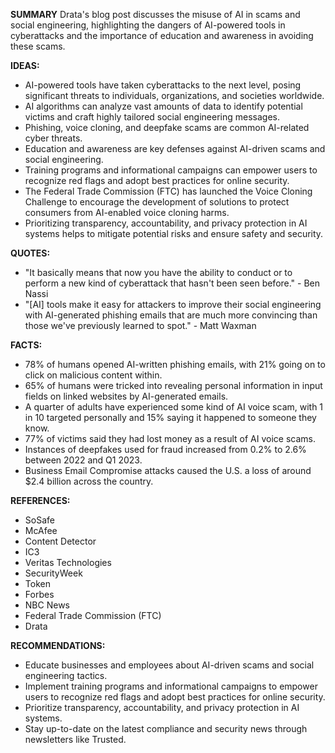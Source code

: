 **SUMMARY**
Drata's blog post discusses the misuse of AI in scams and social engineering, highlighting the dangers of AI-powered tools in cyberattacks and the importance of education and awareness in avoiding these scams.

**IDEAS:**
* AI-powered tools have taken cyberattacks to the next level, posing significant threats to individuals, organizations, and societies worldwide.
* AI algorithms can analyze vast amounts of data to identify potential victims and craft highly tailored social engineering messages.
* Phishing, voice cloning, and deepfake scams are common AI-related cyber threats.
* Education and awareness are key defenses against AI-driven scams and social engineering.
* Training programs and informational campaigns can empower users to recognize red flags and adopt best practices for online security.
* The Federal Trade Commission (FTC) has launched the Voice Cloning Challenge to encourage the development of solutions to protect consumers from AI-enabled voice cloning harms.
* Prioritizing transparency, accountability, and privacy protection in AI systems helps to mitigate potential risks and ensure safety and security.

**QUOTES:**
* "It basically means that now you have the ability to conduct or to perform a new kind of cyberattack that hasn't been seen before." - Ben Nassi
* "[AI] tools make it easy for attackers to improve their social engineering with AI-generated phishing emails that are much more convincing than those we've previously learned to spot." - Matt Waxman

**FACTS:**
* 78% of humans opened AI-written phishing emails, with 21% going on to click on malicious content within.
* 65% of humans were tricked into revealing personal information in input fields on linked websites by AI-generated emails.
* A quarter of adults have experienced some kind of AI voice scam, with 1 in 10 targeted personally and 15% saying it happened to someone they know.
* 77% of victims said they had lost money as a result of AI voice scams.
* Instances of deepfakes used for fraud increased from 0.2% to 2.6% between 2022 and Q1 2023.
* Business Email Compromise attacks caused the U.S. a loss of around $2.4 billion across the country.

**REFERENCES:**
* SoSafe
* McAfee
* Content Detector
* IC3
* Veritas Technologies
* SecurityWeek
* Token
* Forbes
* NBC News
* Federal Trade Commission (FTC)
* Drata

**RECOMMENDATIONS:**
* Educate businesses and employees about AI-driven scams and social engineering tactics.
* Implement training programs and informational campaigns to empower users to recognize red flags and adopt best practices for online security.
* Prioritize transparency, accountability, and privacy protection in AI systems.
* Stay up-to-date on the latest compliance and security news through newsletters like Trusted.
